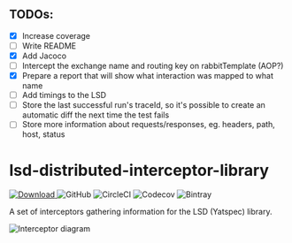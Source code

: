 ## TODOs:
- [x] Increase coverage
- [ ] Write README
- [x] Add Jacoco
- [ ] Intercept the exchange name and routing key on rabbitTemplate (AOP?)
- [x] Prepare a report that will show what interaction was mapped to what name
- [ ] Add timings to the LSD
- [ ] Store the last successful run's traceId, so it's possible to create an automatic diff the next time the test fails
- [ ] Store more information about requests/responses, eg. headers, path, host, status

# lsd-distributed-interceptor-library 
[ ![Download](https://api.bintray.com/packages/integreety/open/lsd-distributed-interceptor-library/images/download.svg) ](https://bintray.com/integreety/open/lsd-distributed-interceptor-library/_latestVersion)
![GitHub](https://img.shields.io/github/license/integreety/lsd-distributed-interceptor-library) 
![CircleCI](https://img.shields.io/circleci/build/gh/integreety/lsd-distributed-interceptor-library)
![Codecov](https://img.shields.io/codecov/c/github/integreety/lsd-distributed-interceptor-library)
![Bintray](https://img.shields.io/bintray/dt/integreety/open/lsd-distributed-interceptor-library)

A set of interceptors gathering information for the LSD (Yatspec) library.

![Interceptor diagram](https://github.com/integreety/lsd-distributed-interceptor-library/blob/master/image/lsd-distributed-interceptor-library.png?raw=true)
